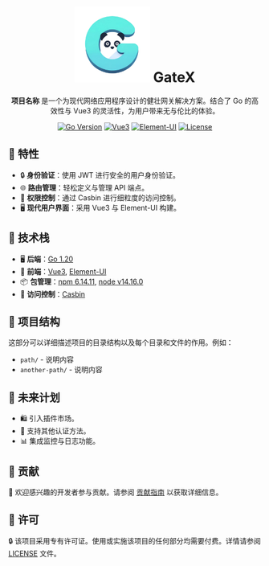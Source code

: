 <div align="center">

# <img src="https://github.com/whitexiong/Gatex-ui/raw/master/src/assets/logo.png" width="150" alt="GateX Logo"> GateX


**项目名称** 是一个为现代网络应用程序设计的健壮网关解决方案。结合了 Go 的高效性与 Vue3 的灵活性，为用户带来无与伦比的体验。

[![Go Version](https://img.shields.io/badge/Go-1.20-blue?style=flat&logo=go)](https://golang.org/)
[![Vue3](https://img.shields.io/badge/Vue-3.x-green.svg?style=flat&logo=vue.js)](https://vuejs.org/)
[![Element-UI](https://img.shields.io/badge/Element--UI-3.x-9cf.svg?style=flat)](https://element.eleme.io/)
[![License](https://img.shields.io/badge/license-proprietary-red.svg)](path_to_license.md)

</div>

## 🌟 特性

- 🔒 **身份验证**：使用 JWT 进行安全的用户身份验证。
- 🌐 **路由管理**：轻松定义与管理 API 端点。
- 🔑 **权限控制**：通过 Casbin 进行细粒度的访问控制。
- 🖥️ **现代用户界面**：采用 Vue3 与 Element-UI 构建。

## 🔧 技术栈

- 🖥️ **后端**：[Go 1.20](https://golang.org/)
- 🎨 **前端**：[Vue3](https://vuejs.org/), [Element-UI](https://element.eleme.io/)
- 📦 **包管理**：[npm 6.14.11](https://www.npmjs.com/), [node v14.16.0](https://nodejs.org/)
- 🔑 **访问控制**：[Casbin](https://casbin.org/)

## 📂 项目结构

这部分可以详细描述项目的目录结构以及每个目录和文件的作用。例如：

- `path/` - 说明内容
- `another-path/` - 说明内容

## 🚀 未来计划

- 🛍️ 引入插件市场。
- 🔑 支持其他认证方法。
- 📊 集成监控与日志功能。

## 🤝 贡献

🙌 欢迎感兴趣的开发者参与贡献。请参阅 [贡献指南](path_to_contributing_guide.md) 以获取详细信息。

## 📄 许可

🔒 该项目采用专有许可证。使用或实施该项目的任何部分均需要付费。详情请参阅 [LICENSE](path_to_license.md) 文件。

